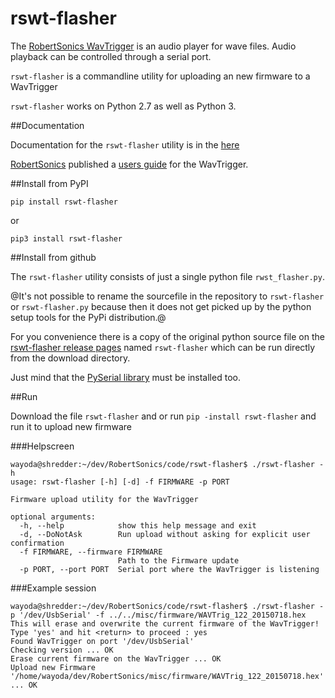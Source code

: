 # rswt-flasher

The [RobertSonics WavTrigger](http://robertsonics.com/wav-trigger/) is an audio
player for wave files. Audio playback can be controlled through a serial port. 

`rswt-flasher` is a commandline utility for uploading an new firmware to a WavTrigger 

`rswt-flasher` works on Python 2.7 as well as Python 3.

##Documentation

Documentation for the `rswt-flasher` utility is in the [here](#run)

[RobertSonics](http://robertsonics.com/) published a [users
guide](http://robertsonics.com/wav-trigger-online-user-guide/) for the
WavTrigger.

##Install from PyPI

`pip install rswt-flasher`

or 

`pip3 install rswt-flasher`


##Install from github

The `rswt-flasher` utility consists of just a single python file `rwst_flasher.py`. 

@It's not possible to rename the sourcefile in the repository to `rswt-flasher` or `rswt-flasher.py` 
because then it does not get picked up by the python setup tools for the PyPi distribution.@

For you convenience there is a copy of the original python source file on the [rswt-flasher release
pages](https://github.com/wayoda/rswt-flasher/releases) named `rswt-flasher`
which can be run directly from the download directory.

Just mind that the [PySerial library](http://pyserial.sourceforge.net/) must be installed too.  

##Run<a name="run"></a> 

Download the file `rswt-flasher` and or run `pip -install rswt-flasher` and run it to upload new firmware

###Helpscreen
```
wayoda@shredder:~/dev/RobertSonics/code/rswt-flasher$ ./rswt-flasher -h 
usage: rswt-flasher [-h] [-d] -f FIRMWARE -p PORT

Firmware upload utility for the WavTrigger

optional arguments:
  -h, --help            show this help message and exit
  -d, --DoNotAsk        Run upload without asking for explicit user confirmation
  -f FIRMWARE, --firmware FIRMWARE
                        Path to the Firmware update
  -p PORT, --port PORT  Serial port where the WavTrigger is listening
```

###Example session
```
wayoda@shredder:~/dev/RobertSonics/code/rswt-flasher$ ./rswt-flasher -p '/dev/UsbSerial' -f ../../misc/firmware/WAVTrig_122_20150718.hex 
This will erase and overwrite the current firmware of the WavTrigger!
Type 'yes' and hit <return> to proceed : yes
Found WavTrigger on port '/dev/UsbSerial'
Checking version ... OK
Erase current firmware on the WavTrigger ... OK
Upload new Firmware '/home/wayoda/dev/RobertSonics/misc/firmware/WAVTrig_122_20150718.hex' ... OK
``` 

